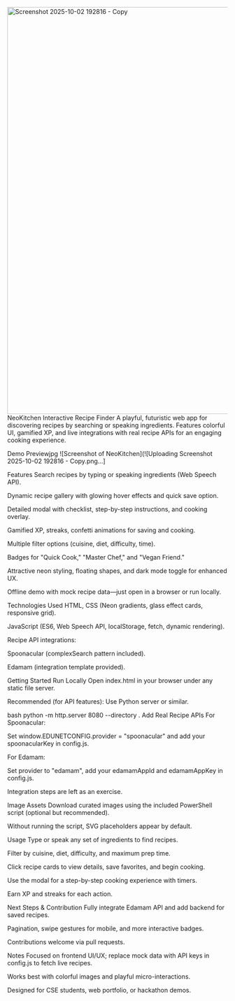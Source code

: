 <img width="1887" height="931" alt="Screenshot 2025-10-02 192816 - Copy" src="https://github.com/user-attachments/assets/0682a2c5-9263-42e2-beea-dbd6053578fd" />NeoKitchen Interactive Recipe Finder
A playful, futuristic web app for discovering recipes by searching or speaking ingredients. Features colorful UI, gamified XP, and live integrations with real recipe APIs for an engaging cooking experience.

Demo Previewjpg
![Screenshot of NeoKitchen](![Uploading Screenshot 2025-10-02 192816 - Copy.png…]



Features
Search recipes by typing or speaking ingredients (Web Speech API).

Dynamic recipe gallery with glowing hover effects and quick save option.

Detailed modal with checklist, step-by-step instructions, and cooking overlay.

Gamified XP, streaks, confetti animations for saving and cooking.

Multiple filter options (cuisine, diet, difficulty, time).

Badges for "Quick Cook," "Master Chef," and "Vegan Friend."

Attractive neon styling, floating shapes, and dark mode toggle for enhanced UX.

Offline demo with mock recipe data—just open in a browser or run locally.

Technologies Used
HTML, CSS (Neon gradients, glass effect cards, responsive grid).

JavaScript (ES6, Web Speech API, localStorage, fetch, dynamic rendering).

Recipe API integrations:

Spoonacular (complexSearch pattern included).

Edamam (integration template provided).

Getting Started
Run Locally
Open index.html in your browser under any static file server.

Recommended (for API features): Use Python server or similar.

bash
python -m http.server 8080 --directory .
Add Real Recipe APIs
For Spoonacular:

Set window.EDUNETCONFIG.provider = "spoonacular" and add your spoonacularKey in config.js.

For Edamam:

Set provider to "edamam", add your edamamAppId and edamamAppKey in config.js.

Integration steps are left as an exercise.

Image Assets
Download curated images using the included PowerShell script (optional but recommended).

Without running the script, SVG placeholders appear by default.

Usage
Type or speak any set of ingredients to find recipes.

Filter by cuisine, diet, difficulty, and maximum prep time.

Click recipe cards to view details, save favorites, and begin cooking.

Use the modal for a step-by-step cooking experience with timers.

Earn XP and streaks for each action.

Next Steps & Contribution
Fully integrate Edamam API and add backend for saved recipes.

Pagination, swipe gestures for mobile, and more interactive badges.

Contributions welcome via pull requests.

Notes
Focused on frontend UI/UX; replace mock data with API keys in config.js to fetch live recipes.

Works best with colorful images and playful micro-interactions.

Designed for CSE students, web portfolio, or hackathon demos.



